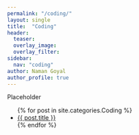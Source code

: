 ```yaml
---
permalink: "/coding/"
layout: single
title:  "Coding"
header:
  teaser: 
  overlay_image: 
  overlay_filter: 
sidebar:
  nav: "coding"
author: Naman Goyal
author_profile: true
---
```

Placeholder

<ul>
  {% for post in site.categories.Coding %}
    <li>
      <a href="{{ post.url }}">{{ post.title }}</a>
    </li>
  {% endfor %}
</ul>
